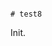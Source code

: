                                                                                                                                                                                                                                                                                                                                                                                                                                                                                                                                                                                                                            # test8

Init.
